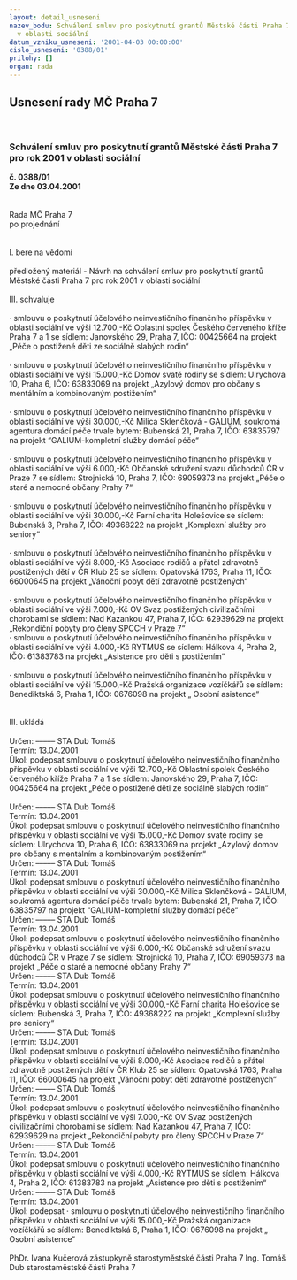 ```yaml
---
layout: detail_usneseni
nazev_bodu: Schválení smluv pro poskytnutí grantů Městské části Praha 7 pro rok 2001
  v oblasti sociální
datum_vzniku_usneseni: '2001-04-03 00:00:00'
cislo_usneseni: '0388/01'
prilohy: []
organ: rada
---
```

<div id="ucUsn_pList" class="usn">
	<span><h2>Usnesení rady MČ Praha 7 </h2>
<br></span><div class="standBody">
<span><h3>Schválení smluv pro poskytnutí grantů Městské části Praha 7 pro rok 2001 v oblasti sociální</h3></span><div class="center">
		<strong>č. 0388/01</strong><br>
	</div>
<div class="center">
		<strong>Ze dne 03.04.2001</strong><br><br>
	</div>
<br>Rada MČ Praha 7<br>po projednání<br><br><br>I.	bere na vědomí<br><br> předložený materiál - Návrh na schválení smluv pro poskytnutí grantů Městské části Praha 7 pro rok 2001 v oblasti sociální<br><br>III.	schvaluje <br><br>· smlouvu o poskytnutí účelového neinvestičního finančního příspěvku v oblasti sociální ve výši 12.700,-Kč Oblastní spolek Českého červeného kříže Praha 7 a 1 se sídlem: Janovského 29, Praha 7, IČO: 00425664 na projekt „Péče o postižené děti ze sociálně slabých rodin“<br> <br>· smlouvu o poskytnutí účelového neinvestičního finančního příspěvku v oblasti sociální ve výši 15.000,-Kč Domov svaté rodiny se sídlem: Ulrychova 10, Praha 6, IČO: 63833069 na projekt „Azylový domov pro občany s mentálním a kombinovaným postižením“<br> <br>· smlouvu o poskytnutí účelového neinvestičního finančního příspěvku v oblasti sociální ve výši 30.000,-Kč Milica Sklenčková - GALIUM, soukromá agentura domácí péče trvale bytem: Bubenská 21, Praha 7, IČO: 63835797 na projekt “GALIUM-kompletní služby domácí péče“<br> <br>· smlouvu o poskytnutí účelového neinvestičního finančního příspěvku v oblasti sociální ve výši 6.000,-Kč Občanské sdružení svazu důchodců ČR v Praze 7 se sídlem: Strojnická 10, Praha 7, IČO: 69059373 na projekt „Péče o staré a nemocné občany Prahy 7“<br> <br>· smlouvu o poskytnutí účelového neinvestičního finančního příspěvku v oblasti sociální ve výši 30.000,-Kč Farní charita Holešovice se sídlem: Bubenská 3, Praha 7, IČO: 49368222 na projekt „Komplexní služby pro seniory“<br> <br>· smlouvu o poskytnutí účelového neinvestičního finančního příspěvku v oblasti sociální ve výši 8.000,-Kč Asociace rodičů a přátel zdravotně postižených dětí v ČR Klub 25 se sídlem: Opatovská 1763, Praha 11, IČO: 66000645 na projekt „Vánoční pobyt dětí zdravotně postižených“<br> <br>· smlouvu o poskytnutí účelového neinvestičního finančního příspěvku v oblasti sociální ve výši 7.000,-Kč OV Svaz postižených civilizačními chorobami se sídlem: Nad Kazankou 47, Praha 7, IČO: 62939629 na projekt „Rekondiční pobyty pro členy SPCCH v Praze 7“<br>· smlouvu o poskytnutí účelového neinvestičního finančního příspěvku v oblasti sociální ve výši 4.000,-Kč RYTMUS se sídlem: Hálkova 4, Praha 2, IČO: 61383783 na projekt  „Asistence pro děti s postižením“<br> <br>· smlouvu o poskytnutí účelového neinvestičního finančního příspěvku v oblasti sociální ve výši 15.000,-Kč Pražská organizace vozíčkářů se sídlem: Benediktská 6, Praha 1, IČO: 0676098 na projekt „ Osobní asistence“<br><br><br>III.	ukládá <br><br> Určen:	–––––	STA Dub Tomáš<br>Termín: 13.04.2001<br>Úkol:	podepsat smlouvu o poskytnutí účelového neinvestičního finančního příspěvku v oblasti sociální ve výši 12.700,-Kč Oblastní spolek Českého červeného kříže Praha 7 a 1 se sídlem: Janovského 29, Praha 7, IČO: 00425664 na projekt „Péče o postižené děti ze sociálně slabých rodin“<br> <br> Určen:	–––––	STA Dub Tomáš<br>Termín: 13.04.2001<br>Úkol:	podepsat smlouvu o poskytnutí účelového neinvestičního finančního příspěvku v oblasti sociální ve výši 15.000,-Kč Domov svaté rodiny se sídlem: Ulrychova 10, Praha 6, IČO: 63833069 na projekt „Azylový domov pro občany s mentálním a kombinovaným postižením“<br>  Určen:	–––––	STA Dub Tomáš<br>Termín: 13.04.2001<br>Úkol:	podepsat smlouvu o poskytnutí účelového neinvestičního finančního příspěvku v oblasti sociální ve výši 30.000,-Kč Milica Sklenčková - GALIUM, soukromá agentura domácí péče trvale bytem: Bubenská 21, Praha 7, IČO: 63835797 na projekt “GALIUM-kompletní služby domácí péče“<br>  Určen:	–––––	STA Dub Tomáš<br>Termín: 13.04.2001<br>Úkol:	podepsat smlouvu o poskytnutí účelového neinvestičního finančního příspěvku v oblasti sociální ve výši 6.000,-Kč Občanské sdružení svazu důchodců ČR v Praze 7 se sídlem: Strojnická 10, Praha 7, IČO: 69059373 na projekt „Péče o staré a nemocné občany Prahy 7“<br>  Určen:	–––––	STA Dub Tomáš<br>Termín: 13.04.2001<br>Úkol:	podepsat smlouvu o poskytnutí účelového neinvestičního finančního příspěvku v oblasti sociální ve výši 30.000,-Kč Farní charita Holešovice se sídlem: Bubenská 3, Praha 7, IČO: 49368222 na projekt „Komplexní služby pro seniory“<br>  Určen:	–––––	STA Dub Tomáš<br>Termín: 13.04.2001<br>Úkol:	podepsat smlouvu o poskytnutí účelového neinvestičního finančního příspěvku v oblasti sociální ve výši 8.000,-Kč Asociace rodičů a přátel zdravotně postižených dětí v ČR Klub 25 se sídlem: Opatovská 1763, Praha 11, IČO: 66000645 na projekt „Vánoční pobyt dětí zdravotně postižených“<br>  Určen:	–––––	STA Dub Tomáš<br>Termín: 13.04.2001<br>Úkol:	podepsat smlouvu o poskytnutí účelového neinvestičního finančního příspěvku v oblasti sociální ve výši 7.000,-Kč OV Svaz postižených civilizačními chorobami se sídlem: Nad Kazankou 47, Praha 7, IČO: 62939629 na projekt „Rekondiční pobyty pro členy SPCCH v Praze 7“<br>  Určen:	–––––	STA Dub Tomáš<br>Termín: 13.04.2001<br>Úkol:	podepsat smlouvu o poskytnutí účelového neinvestičního finančního příspěvku v oblasti sociální ve výši 4.000,-Kč RYTMUS se sídlem: Hálkova 4, Praha 2, IČO: 61383783 na projekt  „Asistence pro děti s postižením“<br>  Určen:	–––––	STA Dub Tomáš<br>Termín: 13.04.2001<br>Úkol:	podepsat · smlouvu o poskytnutí účelového neinvestičního finančního příspěvku v oblasti sociální ve výši 15.000,-Kč Pražská organizace vozíčkářů se sídlem: Benediktská 6, Praha 1, IČO: 0676098 na projekt „ Osobní asistence“<br>  	<br>PhDr. Ivana Kučerová zástupkyně starostyměstské části Praha 7	Ing. Tomáš Dub starostaměstské části Praha 7<br>	<br><br>
</div>
</div>